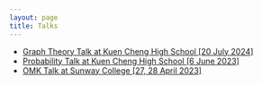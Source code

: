 ```yaml
---
layout: page
title: Talks
---
```


- <a href="https://raw.githubusercontent.com/Tristanchaang/tristanchaang.github.io/main/downloads/kcgraph.pptx" download>Graph Theory Talk at Kuen Cheng High School [20 July 2024]</a>
- <a href="https://raw.githubusercontent.com/Tristanchaang/tristanchaang.github.io/main/downloads/kcprob.pptx" download>Probability Talk at Kuen Cheng High School [6 June 2023]</a>
- <a href="https://raw.githubusercontent.com/Tristanchaang/tristanchaang.github.io/main/downloads/sunwaytalk27april2023.pdf" download>OMK Talk at Sunway College [27, 28 April 2023]</a>
